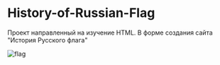 History-of-Russian-Flag
=======================

Проект направленный на изучение HTML. В форме создания сайта "История Русского флага"

![flag](https://cloud.githubusercontent.com/assets/3838734/4409500/e6c4ca5e-44dd-11e4-9d87-789c2c43e2ba.jpg)
